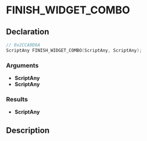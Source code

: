 # FINISH_WIDGET_COMBO

## Declaration
```cpp
// 0x2CCA0D6A
ScriptAny FINISH_WIDGET_COMBO(ScriptAny, ScriptAny);
```

### Arguments
- **ScriptAny**
- **ScriptAny**

### Results
- **ScriptAny**

## Description
